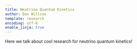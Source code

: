```yaml
---
title: Neutrino Quantum Kinetics
author: Don Willcox
template: research
encoding: utf-8
enable_jinja: true
---
```


Here we talk about cool research for neutrino quantum kinetics!

